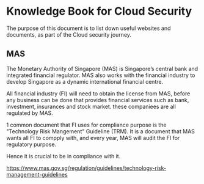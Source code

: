 # Knowledge Book for Cloud Security

The purpose of this document is to list down useful websites and documents, as part of the Cloud security journey.

## MAS
The Monetary Authority of Singapore (MAS) is Singapore’s central bank and integrated financial regulator. MAS also works with the financial industry to develop Singapore as a dynamic international financial centre.

All financial industry (FI) will need to obtain the license from MAS, before any business can be done that provides financial services such as bank, investment, insurances and stock market. these companiees are all regulated by MAS.

1 common document that FI uses for compliance purpose is the "Technology Risk Mangement" Guideline (TRM). It is a document that MAS wants all FI to compply with, and every year, MAS will audit the FI for regulatory purpose.

Hence it is crucial to be in compliance with it.

https://www.mas.gov.sg/regulation/guidelines/technology-risk-management-guidelines
